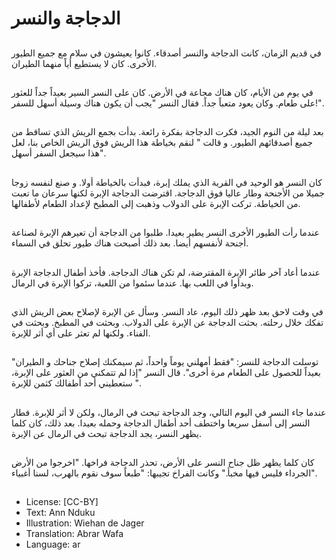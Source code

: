 # الدجاجة والنسر

##
في قديم الزمان، كانت الدجاجة والنسر أصدقاء. كانوا يعيشون في سلام مع جميع الطيور الأخرى. كان لا يستطيع أياً منهما الطيران.

##
في يوم من الأيام، كان هناك مجاعة في الأرض. كان على النسر السير بعيداً جداً للعثور على طعام. وكان يعود متعباً جداً. فقال النسر "يجب أن يكون هناك وسيلة أسهل للسفر!".

##
بعد ليلة من النوم الجيد، فكرت الدجاجة بفكرة رائعة. بدأت بجمع الريش الذي تساقط من جميع أصدقائهم الطيور. و قالت " لنقم بخياطة هذا الريش فوق الريش الخاص بنا، لعل هذا سيجعل السفر أسهل".

##
كان النسر هو الوحيد في القرية الذي يملك إبرة، فبدأت بالخياطة أولا. و صنع لنفسه زوجا جميلا من الأجنحة وطار عاليا فوق الدجاجة. اقترضت الدجاجة الإبرة لكنها سرعان ما تعبت من الخياطة. تركت الإبرة على الدولاب وذهبت إلى المطبخ لإعداد الطعام لأطفالها.

##
عندما رأت الطيور الأخرى النسر يطير بعيدا. طلبوا من الدجاجة أن تعيرهم الإبرة لصناعة أجنحة لأنفسهم أيضا. بعد ذلك أصبحت هناك طيور تحلق في السماء.

##
عندما أعاد آخر طائر الإبرة المقترضة، لم تكن هناك الدجاجة. فأخذ أطفال الدجاجة الإبرة وبدأوا في اللعب بها. عندما سئموا من اللعبة، تركوا الإبرة في الرمال.

##
في وقت لاحق بعد ظهر ذلك اليوم، عاد النسر. وسأل عن الإبرة لإصلاح بعض الريش الذي تفكك خلال رحلته. بحثت الدجاجة عن الإبرة على الدولاب. وبحثت في المطبخ. وبحثت في الفناء. ولكنها لم تعثر على أي أثر للإبرة.


##
"توسلت الدجاجة للنسر: "فقط أمهلني يوماً واحداً، ثم سيمكنك إصلاح جناحك و الطيران بعيداً للحصول على الطعام مرة أخرى". قال النسر "إذا لم تتمكني من العثور على الإبرة، ستعطيني أحد أطفالك كثمن للإبرة ".

##
عندما جاء النسر في اليوم التالي، وجد الدجاجة تبحث في الرمال، ولكن لا أثر للإبرة. فطار النسر إلى أسفل سريعا واختطف أحد أطفال الدجاجة وحمله بعيدا. بعد ذلك، كان كلما يظهر النسر، يجد الدجاجة تبحث في الرمال عن الإبرة.

##
كان كلما يظهر ظل جناح النسر على الأرض، تحذر الدجاجة فراخها. "اخرجوا من الأرض الجرداء فليس فيها مخبأ." وكانت الفراخ تجيبها: "طبعاً سوف نقوم بالهرب، لسنا أغبياء".

##
* License: [CC-BY]
* Text: Ann Nduku
* Illustration: Wiehan de Jager
* Translation: Abrar Wafa
* Language: ar

